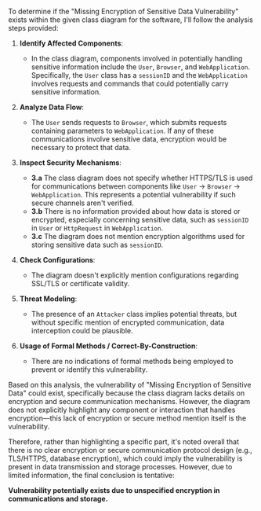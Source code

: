 To determine if the "Missing Encryption of Sensitive Data Vulnerability" exists within the given class diagram for the software, I'll follow the analysis steps provided:

1. **Identify Affected Components**:  
   - In the class diagram, components involved in potentially handling sensitive information include the `User`, `Browser`, and `WebApplication`. Specifically, the `User` class has a `sessionID` and the `WebApplication` involves requests and commands that could potentially carry sensitive information.

2. **Analyze Data Flow**:  
   - The `User` sends requests to `Browser`, which submits requests containing parameters to `WebApplication`. If any of these communications involve sensitive data, encryption would be necessary to protect that data.

3. **Inspect Security Mechanisms**:  
   - **3.a** The class diagram does not specify whether HTTPS/TLS is used for communications between components like `User` -> `Browser` -> `WebApplication`. This represents a potential vulnerability if such secure channels aren't verified.
   - **3.b** There is no information provided about how data is stored or encrypted, especially concerning sensitive data, such as `sessionID` in `User` or `HttpRequest` in `WebApplication`.
   - **3.c** The diagram does not mention encryption algorithms used for storing sensitive data such as `sessionID`.

4. **Check Configurations**:  
   - The diagram doesn't explicitly mention configurations regarding SSL/TLS or certificate validity.

5. **Threat Modeling**:  
   - The presence of an `Attacker` class implies potential threats, but without specific mention of encrypted communication, data interception could be plausible.

6. **Usage of Formal Methods / Correct-By-Construction**:   
   - There are no indications of formal methods being employed to prevent or identify this vulnerability.

Based on this analysis, the vulnerability of "Missing Encryption of Sensitive Data" could exist, specifically because the class diagram lacks details on encryption and secure communication mechanisms. However, the diagram does not explicitly highlight any component or interaction that handles encryption—this lack of encryption or secure method mention itself is the vulnerability.

Therefore, rather than highlighting a specific part, it's noted overall that there is no clear encryption or secure communication protocol design (e.g., TLS/HTTPS, database encryption), which could imply the vulnerability is present in data transmission and storage processes. However, due to limited information, the final conclusion is tentative:

**Vulnerability potentially exists due to unspecified encryption in communications and storage.**